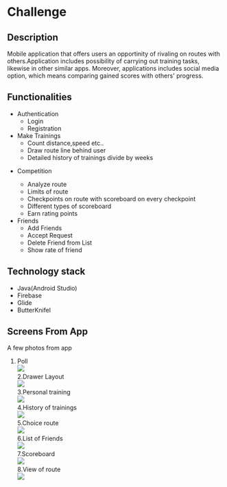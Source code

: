 # Challenge

## Description
Mobile application that offers users an opportinity of rivaling on routes with others.Application includes possibility of carrying out training tasks, likewise in other similar apps. Moreover, applications includes social media option, which means comparing gained scores with others' progress.
## Functionalities

<ul>
<li>
Authentication
  <ul>
    <li>Login</li>
    <li>Registration</li>
  </ul>
</li>

  <li>
Make Trainings
  <ul>
    <li>Count distance,speed etc..</li>
    <li>Draw route line behind user</li>
    <li>Detailed history of trainings divide by weeks</li>
  </ul>
</li>
<li>
  
Competition
  <ul>
    <li>Analyze route</li>
    <li>Limits of route</li>
    <li>Checkpoints on route with scoreboard on every checkpoint </li>
    <li>Different types of scoreboard </li>
    <li>Earn rating points</li>
  </ul> 
</li>
<li>  
Friends
  <ul>
    <li>Add Friends</li>
    <li>Accept Request</li>
    <li>Delete Friend from List</li>
    <li>Show rate of friend </li>
  </ul> 
</li>
</ul>
  
## Technology stack

<ul>
  <li>Java(Android Studio)</li>
  <li>Firebase</li>
  <li>Glide</li>
  <li>ButterKnifel</li>
  
</ul>  

## Screens From App
A few photos from app

1. Poll</br>
![](Readme/ank.JPG) </br>
2.Drawer Layout</br>
![](Readme/ank2.JPG)</br>
3.Personal training</br>
![](Readme/trening.JPG)</br>
4.History of trainings</br>
![](Readme/history.JPG)</br>
5.Choice route</br>
![](Readme/choiceroad.JPG)</br>
6.List of Friends</br>
![](Readme/friend.JPG)</br>
7.Scoreboard</br>
![](Readme/tablescore.JPG)</br>
8.View of route</br>
![](Readme/show.JPG)</br>
